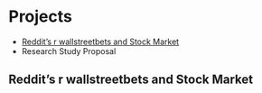 # Projects

- [Reddit’s r wallstreetbets and Stock Market](#reddit’s-r-wallstreetbets-and-stock-market)
- Research Study Proposal

## Reddit’s r wallstreetbets and Stock Market
